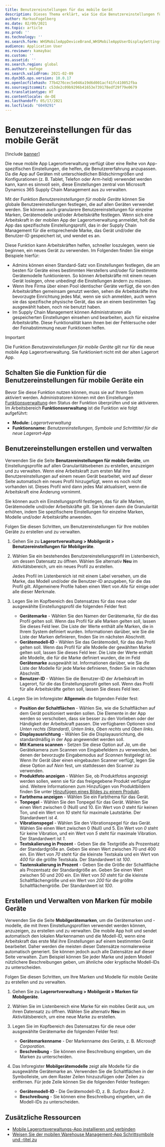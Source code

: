 ```yaml
---
title: Benutzereinstellungen für das mobile Gerät
description: Dieses Thema erklärt, wie Sie die Benutzereinstellungen für mobile Geräte für Arbeitskräfte im Lagerort verwalten.
author: MarkusFogelberg
ms.date: 02/09/2021
ms.topic: article
ms.prod: ''
ms.technology: ''
ms.search.form: WHSMobileAppDeviceBrand,WHSMobileAppUserDisplaySettings
audience: Application User
ms.reviewer: kamaybac
ms.custom: ''
ms.assetid: ''
ms.search.region: global
ms.author: mafoge
ms.search.validFrom: 2021-02-09
ms.dyn365.ops.version: 10.0.17
ms.openlocfilehash: 77b4276cec5e046a19d6d001acf41fc410052fba
ms.sourcegitcommit: c53de2c09b9296b41653e739178edf29f79e0679
ms.translationtype: HT
ms.contentlocale: de-DE
ms.lasthandoff: 05/17/2021
ms.locfileid: "6049291"
---
```

# <a name="mobile-device-user-settings"></a>Benutzereinstellungen für das mobile Gerät

[!include [banner](../../includes/banner.md)]

Die neue mobile App Lagerortverwaltung verfügt über eine Reihe von App-spezifischen Einstellungen, die helfen, die Benutzererfahrung anzupassen. Da die App auf Geräten mit unterschiedlichen Bildschirmgrößen und Konfigurationen (z. B. Tablet, Telefon oder Arm-held) verwendet werden kann, kann es sinnvoll sein, diese Einstellungen zentral von Microsoft Dynamics 365 Supply Chain Management aus zu verwalten.

Mit der Funktion *Benutzereinstellungen für mobile Geräte* können Sie globale Benutzereinstellungen festlegen, die auf allen Geräten verwendet werden. Sie können auch granularere Benutzereinstellungen für einzelne Marken, Gerätemodelle und/oder Arbeitskräfte festlegen. Wenn sich eine Arbeitskraft in der mobilen App der Lagerortverwaltung anmeldet, holt die App das spezifischste Einstellungsprofil, das in der Supply Chain Management für die entsprechende Marke, das Gerät und/oder die Benutzer-ID gespeichert ist, und wendet es an.

Diese Funktion kann Arbeitskräften helfen, schneller loszulegen, wenn sie beginnen, ein neues Gerät zu verwenden. Im Folgenden finden Sie einige Beispiele hierfür:

- Admins können einen Standard-Satz von Einstellungen festlegen, die am besten für Geräte eines bestimmten Herstellers und/oder für bestimmte Gerätemodelle funktionieren. So können Arbeitskräfte mit einem neuen Gerät loslegen, ohne unbedingt die Einstellungen ändern zu müssen.
- Wenn Ihre Firma über einen Pool identischer Geräte verfügt, die von den Arbeitskräften gemeinsam genutzt werden, sehen die Arbeitskräfte ihre bevorzugte Einrichtung jedes Mal, wenn sie sich anmelden, auch wenn sie das spezifische physische Gerät, das sie an einem bestimmten Tag ausgewählt haben, noch nie benutzt haben.
- Im Supply Chain Management können Administratoren alle gespeicherten Einstellungen einsehen und bearbeiten, auch für einzelne Arbeitskräfte. Diese Funktionalität kann ihnen bei der Fehlersuche oder der Feinabstimmung neuer Funktionen helfen.

> [!IMPORTANT]
> Die Funktion *Benutzereinstellungen für mobile Geräte* gilt nur für die neue mobile App Lagerortverwaltung. Sie funktioniert nicht mit der alten Lagerort App.

## <a name="turn-on-the-mobile-device-user-settings-feature"></a>Schalten Sie die Funktion für die Benutzereinstellungen für mobile Geräte ein

Bevor Sie diese Funktion nutzen können, muss sie auf Ihrem System aktiviert werden. Administratoren können mit den Einstellungen [Funktionsverwaltung](../../fin-ops-core/fin-ops/get-started/feature-management/feature-management-overview.md) den Status der Funktion überprüfen und sie aktivieren. Im Arbeitsbereich **Funktionsverwaltung** ist die Funktion wie folgt aufgeführt:

- **Module:** *Lagerortverwaltung*
- **Funktionsname:** *Benutzereinstellungen, Symbole und Schritttitel für die neue Lagerort-App*

## <a name="create-and-manage-user-settings"></a>Benutzereinstellungen erstellen und verwalten

Verwenden Sie die Seite **Benutzereinstellungen für mobile Geräte**, um Einstellungsprofile auf allen Granularitätsebenen zu erstellen, anzuzeigen und zu verwalten. Wenn eine Arbeitskraft zum ersten Mal ihre Benutzereinstellungen auf einem neuen Gerät bearbeitet, wird auf dieser Seite automatisch ein neues Profil hinzugefügt, wenn es noch nicht vorhanden ist. Dieses Profil wird dann jedes Mal aktualisiert, wenn die Arbeitskraft eine Änderung vornimmt.

Sie können auch ein Einstellungsprofil festlegen, das für alle Marken, Gerätemodelle und/oder Arbeitskräfte gilt. Sie können dann die Granularität erhöhen, indem Sie spezifischere Einstellungen für einzelne Marken, Modelle und/oder Arbeitskräfte anwenden.

Folgen Sie diesen Schritten, um Benutzereinstellungen für Ihre mobilen Geräte zu erstellen und zu verwalten.

1. Gehen Sie zu **Lagerortverwaltung \> Mobilgerät \> Benutzereinstellungen für Mobilgeräte**.
1. Wählen Sie ein bestehendes Benutzereinstellungsprofil im Listenbereich, um dessen Datensatz zu öffnen. Wählen Sie alternativ **Neu** im Aktivitätsbereich, um ein neues Profil zu erstellen.

    Jedes Profil im Listenbereich ist mit einem Label versehen, um die Marke, das Modell und/oder die Benutzer-ID anzugeben, für die das Profil gilt. Allgemeinere Profile haben einen Wert von *Alle* für einige oder alle dieser Merkmale.

1. Legen Sie im Kopfbereich des Datensatzes für das neue oder ausgewählte Einstellungsprofil die folgenden Felder fest:

    - **Gerätemarke** - Wählen Sie den Namen der Gerätemarke, für die das Profil gelten soll. Wenn das Profil für alle Marken gelten soll, lassen Sie dieses Feld leer. Die Liste der Werte enthält alle Marken, die in Ihrem System definiert wurden. Informationen darüber, wie Sie die Liste der Marken definieren, finden Sie im nächsten Abschnitt.
    - **Gerätemodell-ID** - Wählen Sie das Gerätemodell, für das das Profil gelten soll. Wenn das Profil für alle Modelle der gewählten Marke gelten soll, lassen Sie dieses Feld leer. Die Liste der Werte enthält alle Modelle, die für die Marke definiert wurden, die im Feld **Gerätemarke** ausgewählt ist. Informationen darüber, wie Sie die Liste der Modelle für jede Marke definieren, finden Sie im nächsten Abschnitt.
    - **Benutzer-ID** - Wählen Sie die Benutzer-ID der Arbeitskraft im Lagerort, für die das Einstellungsprofil gelten soll. Wenn das Profil für alle Arbeitskräfte gelten soll, lassen Sie dieses Feld leer.

1. Legen Sie im Inforegister **Allgemein** die folgenden Felder fest:

    - **Position der Schaltflächen** - Wählen Sie, wie die Schaltflächen auf dem Gerät positioniert werden sollen. Die Elemente in der App werden so verschoben, dass sie besser zu den Vorlieben oder der Händigkeit der Arbeitskraft passen. Die verfügbaren Optionen sind *Unten rechts (Standard)*, *Unten links*, *Oben rechts* und *Oben links*.
    - **Displayausrichtung** - Wählen Sie die Displayausrichtung, die standardmäßig in der App angewendet werden soll.
    - **Mit Kamera scannen** - Setzen Sie diese Option auf *Ja*, um die Gerätekamera zum Scannen von Eingabefeldern zu verwenden, bei denen der bevorzugte Eingabemodus auf *Scannen* festgelegt ist. Wenn Ihr Gerät über einen eingebauten Scanner verfügt, legen Sie diese Option auf *Nein* fest, um stattdessen den Scanner zu verwenden.
    - **Produktfoto anzeigen** - Wählen Sie, ob Produktfotos angezeigt werden sollen, wenn sie für das freigegebene Produkt verfügbar sind. Weitere Informationen zum Hinzufügen von Produktbildern finden Sie unter [Hinzufügen eines Bildes zu einem Produkt](../pim/tasks/add-image-product.md).
    - **Farbthema anzeigen** - Wählen Sie ein Farbthema für das Gerät.
    - **Tonpegel** - Wählen Sie den Tonpegel für das Gerät. Wählen Sie einen Wert zwischen 0 (Null) und 10. Ein Wert von *0* steht für keinen Ton, und ein Wert von *10* steht für maximale Lautstärke. Der Standardwert ist *4*.
    - **Vibrationspegel** - Wählen Sie den Vibrationspegel für das Gerät. Wählen Sie einen Wert zwischen 0 (Null) und 5. Ein Wert von *0* steht für keine Vibration, und ein Wert von *5* steht für maximale Vibration. Der Standardwert ist *1*.
    - **Textskalierung in Prozent** - Geben Sie die Textgröße als Prozentsatz der Standardgröße an. Geben Sie einen Wert zwischen 70 und 400 ein. Ein Wert von *70* steht für die kleinste Textskala und ein Wert von *400* für die größte Textskala. Der Standardwert ist *100*.
    - **Tastenskalierung in Prozent** - Geben Sie die Größe der Schaltfläche als Prozentsatz der Standardgröße an. Geben Sie einen Wert zwischen 50 und 200 ein. Ein Wert von *50* steht für die kleinste Schaltflächengröße und ein Wert von *200* für die größte Schaltflächengröße. Der Standardwert ist *100*.

## <a name="create-and-manage-mobile-device-brands"></a>Erstellen und Verwalten von Marken für mobile Geräte

Verwenden Sie die Seite **Mobilgerätemarken**, um die Gerätemarken und -modelle, die mit Ihren Einstellungsprofilen verwendet werden können, anzuzeigen, zu erstellen und zu verwalten. Die mobile App holt und sendet automatisch den lokalen Markennamen und die Modell-ID, wenn eine Arbeitskraft das erste Mal ihre Einstellungen auf einem bestimmten Gerät bearbeitet. Daher werden die meisten dieser Datensätze normalerweise automatisch generiert. Sie können jedoch auch alle Datensätze auf dieser Seite verwalten. Zum Beispiel können Sie jeder Marke und jedem Modell nützlichere Beschreibungen geben, um ähnliche oder kryptische Modell-IDs zu unterscheiden.

Folgen Sie diesen Schritten, um Ihre Marken und Modelle für mobile Geräte zu erstellen und zu verwalten.

1. Gehen Sie zu **Lagerortverwaltung \> Mobilgerät \> Marken für Mobilgeräte**.
1. Wählen Sie im Listenbereich eine Marke für ein mobiles Gerät aus, um ihren Datensatz zu öffnen. Wählen Sie alternativ **Neu** im Aktivitätsbereich, um eine neue Marke zu erstellen.
1. Legen Sie im Kopfbereich des Datensatzes für die neue oder ausgewählte Gerätemarke die folgenden Felder fest:

    - **Gerätemarkenname** - Der Markenname des Geräts, z. B. *Microsoft Corporation*.
    - **Beschreibung** - Sie können eine Beschreibung eingeben, um die Marken zu unterscheiden.

1. Das Inforegister **Mobilgerätemodelle** zeigt alle Modelle für die ausgewählte Gerätemarke an. Verwenden Sie die Schaltflächen in der Symbolleiste, um dem Raster Zeilen hinzuzufügen oder Zeilen zu entfernen. Für jede Zeile können Sie die folgenden Felder festlegen:

    - **Gerätemodell-ID** - Die Gerätemodell-ID, z. B. *Surface Book 2*.
    - **Beschreibung** - Sie können eine Beschreibung eingeben, um die Modell-IDs zu unterscheiden.

## <a name="additional-resources"></a>Zusätzliche Ressourcen

- [Mobile Lagerortsverwaltungs-App installieren und verbinden](install-configure-warehouse-management-app.md)
- [Weisen Sie der mobilen Warehouse Management-App Schrittsymbole und -titel zu](step-icons-titles.md)
